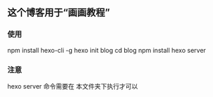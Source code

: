 ## 这个博客用于“画画教程”

### 使用
npm install hexo-cli -g
hexo init blog
cd blog
npm install
hexo server

### 注意
hexo server 命令需要在 本文件夹下执行才可以